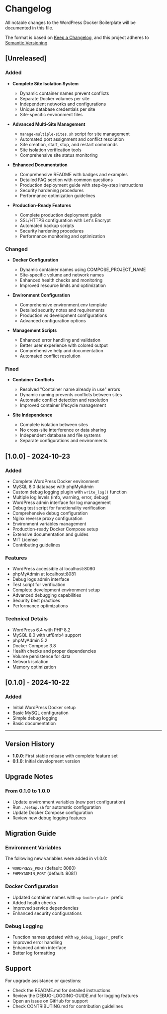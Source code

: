 # Changelog

All notable changes to the WordPress Docker Boilerplate will be documented in this file.

The format is based on [Keep a Changelog](https://keepachangelog.com/en/1.0.0/),
and this project adheres to [Semantic Versioning](https://semver.org/spec/v2.0.0.html).

## [Unreleased]

### Added
- **Complete Site Isolation System**
  - Dynamic container names prevent conflicts
  - Separate Docker volumes per site
  - Independent networks and configurations
  - Unique database credentials per site
  - Site-specific environment files

- **Advanced Multi-Site Management**
  - `manage-multiple-sites.sh` script for site management
  - Automated port assignment and conflict resolution
  - Site creation, start, stop, and restart commands
  - Site isolation verification tools
  - Comprehensive site status monitoring

- **Enhanced Documentation**
  - Comprehensive README with badges and examples
  - Detailed FAQ section with common questions
  - Production deployment guide with step-by-step instructions
  - Security hardening procedures
  - Performance optimization guidelines

- **Production-Ready Features**
  - Complete production deployment guide
  - SSL/HTTPS configuration with Let's Encrypt
  - Automated backup scripts
  - Security hardening procedures
  - Performance monitoring and optimization

### Changed
- **Docker Configuration**
  - Dynamic container names using COMPOSE_PROJECT_NAME
  - Site-specific volume and network names
  - Enhanced health checks and monitoring
  - Improved resource limits and optimization

- **Environment Configuration**
  - Comprehensive environment.env template
  - Detailed security notes and requirements
  - Production vs development configurations
  - Advanced configuration options

- **Management Scripts**
  - Enhanced error handling and validation
  - Better user experience with colored output
  - Comprehensive help and documentation
  - Automated conflict resolution

### Fixed
- **Container Conflicts**
  - Resolved "Container name already in use" errors
  - Dynamic naming prevents conflicts between sites
  - Automatic conflict detection and resolution
  - Improved container lifecycle management

- **Site Independence**
  - Complete isolation between sites
  - No cross-site interference or data sharing
  - Independent database and file systems
  - Separate configurations and environments

## [1.0.0] - 2024-10-23

### Added
- Complete WordPress Docker environment
- MySQL 8.0 database with phpMyAdmin
- Custom debug logging plugin with `write_log()` function
- Multiple log levels (info, warning, error, debug)
- WordPress admin interface for log management
- Debug test script for functionality verification
- Comprehensive debug configuration
- Nginx reverse proxy configuration
- Environment variables management
- Production-ready Docker Compose setup
- Extensive documentation and guides
- MIT License
- Contributing guidelines

### Features
- WordPress accessible at localhost:8080
- phpMyAdmin at localhost:8081
- Debug logs admin interface
- Test script for verification
- Complete development environment setup
- Advanced debugging capabilities
- Security best practices
- Performance optimizations

### Technical Details
- WordPress 6.4 with PHP 8.2
- MySQL 8.0 with utf8mb4 support
- phpMyAdmin 5.2
- Docker Compose 3.8
- Health checks and proper dependencies
- Volume persistence for data
- Network isolation
- Memory optimization

## [0.1.0] - 2024-10-22

### Added
- Initial WordPress Docker setup
- Basic MySQL configuration
- Simple debug logging
- Basic documentation

---

## Version History

- **1.0.0**: First stable release with complete feature set
- **0.1.0**: Initial development version

## Upgrade Notes

### From 0.1.0 to 1.0.0
- Update environment variables (new port configuration)
- Run `./setup.sh` for automatic configuration
- Update Docker Compose configuration
- Review new debug logging features

## Migration Guide

### Environment Variables
The following new variables were added in v1.0.0:
- `WORDPRESS_PORT` (default: 8080)
- `PHPMYADMIN_PORT` (default: 8081)

### Docker Configuration
- Updated container names with `wp-boilerplate-` prefix
- Added health checks
- Improved service dependencies
- Enhanced security configurations

### Debug Logging
- Function names updated with `wp_debug_logger_` prefix
- Improved error handling
- Enhanced admin interface
- Better log formatting

## Support

For upgrade assistance or questions:
- Check the README.md for detailed instructions
- Review the DEBUG-LOGGING-GUIDE.md for logging features
- Open an issue on GitHub for support
- Check CONTRIBUTING.md for contribution guidelines
